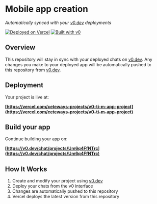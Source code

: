 # Mobile app creation

*Automatically synced with your [v0.dev](https://v0.dev) deployments*

[![Deployed on Vercel](https://img.shields.io/badge/Deployed%20on-Vercel-black?style=for-the-badge&logo=vercel)](https://vercel.com/ceteways-projects/v0-ti-m-app-project)
[![Built with v0](https://img.shields.io/badge/Built%20with-v0.dev-black?style=for-the-badge)](https://v0.dev/chat/projects/Um6q4FfNTrc)

## Overview

This repository will stay in sync with your deployed chats on [v0.dev](https://v0.dev).
Any changes you make to your deployed app will be automatically pushed to this repository from [v0.dev](https://v0.dev).

## Deployment

Your project is live at:

**[https://vercel.com/ceteways-projects/v0-ti-m-app-project](https://vercel.com/ceteways-projects/v0-ti-m-app-project)**

## Build your app

Continue building your app on:

**[https://v0.dev/chat/projects/Um6q4FfNTrc](https://v0.dev/chat/projects/Um6q4FfNTrc)**

## How It Works

1. Create and modify your project using [v0.dev](https://v0.dev)
2. Deploy your chats from the v0 interface
3. Changes are automatically pushed to this repository
4. Vercel deploys the latest version from this repository